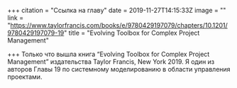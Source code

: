 +++
citation = "Ссылка на главу"
date = 2019-11-27T14:15:33Z
image = ""
link = "https://www.taylorfrancis.com/books/e/9780429197079/chapters/10.1201/9780429197079-19"
title = "Evolving Toolbox for Complex Project Management"

+++
Только что вышла книга “Evolving Toolbox for Complex Project Management” издательства Taylor Francis, New York 2019. Я один из авторов Главы 19 по системному моделированию в области управления проектами.